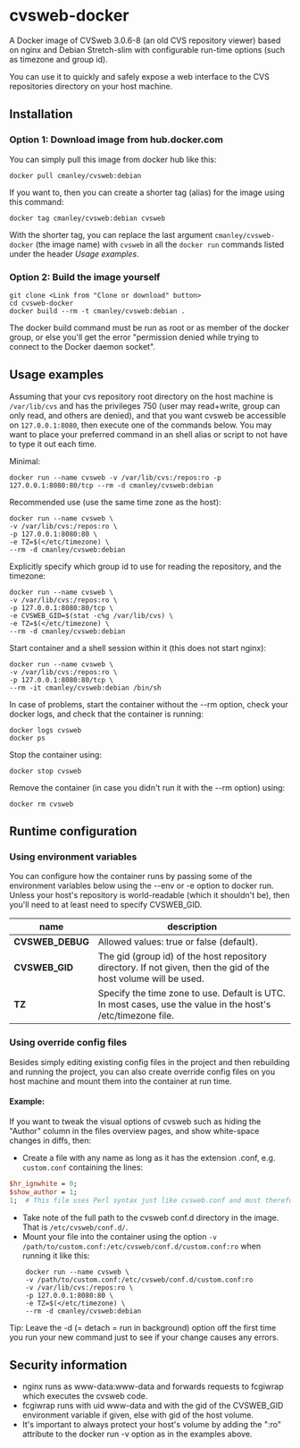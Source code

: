 cvsweb-docker
=============

A Docker image of CVSweb 3.0.6-8 (an old CVS repository viewer) based on nginx and Debian Stretch-slim
with configurable run-time options (such as timezone and group id).

You can use it to quickly and safely expose a web interface to the CVS repositories directory on your host machine.

Installation
------------

### Option 1: Download image from hub.docker.com ###
You can simply pull this image from docker hub like this:

	docker pull cmanley/cvsweb:debian

If you want to, then you can create a shorter tag (alias) for the image using this command:

	docker tag cmanley/cvsweb:debian cvsweb

With the shorter tag, you can replace the last argument `cmanley/cvsweb-docker` (the image name) with `cvsweb`
in all the `docker run` commands listed under the header *Usage examples*.

### Option 2: Build the image yourself ###

	git clone <Link from "Clone or download" button>
	cd cvsweb-docker
	docker build --rm -t cmanley/cvsweb:debian .

The docker build command must be run as root or as member of the docker group,
or else you'll get the error "permission denied while trying to connect to the Docker daemon socket".

Usage examples
--------------

Assuming that your cvs repository root directory on the host machine is `/var/lib/cvs`
and has the privileges 750 (user may read+write, group can only read, and others are denied),
and that you want cvsweb be accessible on `127.0.0.1:8080`, then execute one of the commands below.
You may want to place your preferred command in an shell alias or script to not have to type it out each time.

Minimal:

	docker run --name cvsweb -v /var/lib/cvs:/repos:ro -p 127.0.0.1:8080:80/tcp --rm -d cmanley/cvsweb:debian

Recommended use (use the same time zone as the host):

	docker run --name cvsweb \
	-v /var/lib/cvs:/repos:ro \
	-p 127.0.0.1:8080:80 \
	-e TZ=$(</etc/timezone) \
	--rm -d cmanley/cvsweb:debian

Explicitly specify which group id to use for reading the repository, and the timezone:

	docker run --name cvsweb \
	-v /var/lib/cvs:/repos:ro \
	-p 127.0.0.1:8080:80/tcp \
	-e CVSWEB_GID=$(stat -c%g /var/lib/cvs) \
	-e TZ=$(</etc/timezone) \
	--rm -d cmanley/cvsweb:debian

Start container and a shell session within it (this does not start nginx):

	docker run --name cvsweb \
	-v /var/lib/cvs:/repos:ro \
	-p 127.0.0.1:8080:80/tcp \
	--rm -it cmanley/cvsweb:debian /bin/sh

In case of problems, start the container without the --rm option, check your docker logs, and check that the container is running:

	docker logs cvsweb
	docker ps

Stop the container using:

	docker stop cvsweb

Remove the container (in case you didn't run it with the --rm option) using:

	docker rm cvsweb

Runtime configuration
---------------------

### Using environment variables ###

You can configure how the container runs by passing some of the environment variables below using the --env or -e option to docker run.
Unless your host's repository is world-readable (which it shouldn't be), then you'll need to at least need to specify CVSWEB_GID.

| name              | description                                                                                                      |
|-------------------|------------------------------------------------------------------------------------------------------------------|
| **CVSWEB_DEBUG**  | Allowed values: true or false (default).                                                                         |
| **CVSWEB_GID**    | The gid (group id) of the host repository directory. If not given, then the gid of the host volume will be used. |
| **TZ**            | Specify the time zone to use. Default is UTC. In most cases, use the value in the host's /etc/timezone file.     |

### Using override config files ###

Besides simply editing existing config files in the project and then rebuilding and running the project, 
you can also create override config files on you host machine and mount them into the container at run time.

#### Example: ####

If you want to tweak the visual options of cvsweb such as hiding the "Author" column in the files overview pages, and show white-space changes in diffs, then:

* Create a file with any name as long as it has the extension .conf, e.g. `custom.conf` containing the lines:
```perl
$hr_ignwhite = 0;
$show_author = 1;
1;	# This file uses Perl syntax just like cvsweb.conf and must therefore end with "1;"
```
* Take note of the full path to the cvsweb conf.d directory in the image. That is `/etc/cvsweb/conf.d/`.
* Mount your file into the container using the option `-v /path/to/custom.conf:/etc/cvsweb/conf.d/custom.conf:ro` when running it like this:
```shell
	docker run --name cvsweb \
	-v /path/to/custom.conf:/etc/cvsweb/conf.d/custom.conf:ro
	-v /var/lib/cvs:/repos:ro \
	-p 127.0.0.1:8080:80 \
	-e TZ=$(</etc/timezone) \
	--rm -d cmanley/cvsweb:debian
```
Tip: Leave the -d (= detach = run in background) option off the first time you run your new command just to see if your change causes any errors.

Security information
--------------------

* nginx runs as www-data:www-data and forwards requests to fcgiwrap which executes the cvsweb code.
* fcgiwrap runs with uid www-data and with the gid of the CVSWEB_GID environment variable if given, else with gid of the host volume.
* It's important to always protect your host's volume by adding the ":ro" attribute to the docker run -v option as in the examples above.
